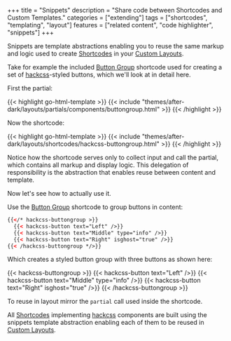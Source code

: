 +++
title = "Snippets"
description = "Share code between Shortcodes and Custom Templates."
categories = ["extending"]
tags = ["shortcodes", "templating", "layout"]
features = ["related content", "code highlighter", "snippets"]
+++

Snippets are template abstractions enabling you to reuse the same markup and logic used to create [Shortcodes](/shortcode) in your [Custom Layouts](../custom-layouts).

Take for example the included [Button Group](/shortcode/button-group) shortcode used for creating a set of [hackcss][1]-styled buttons, which we'll look at in detail here.

First the partial:

{{< highlight go-html-template >}}
{{< include "themes/after-dark/layouts/partials/components/buttongroup.html" >}}
{{< /highlight >}}

Now the shortcode:

{{< highlight go-html-template >}}
{{< include "themes/after-dark/layouts/shortcodes/hackcss-buttongroup.html" >}}
{{< /highlight >}}

Notice how the shortcode serves only to collect input and call the partial, which contains all markup and display logic. This delegation of responsibility is the abstraction that enables reuse between content and template.

Now let's see how to actually use it.

Use the [Button Group](/shortcode/button-group) shortcode to group buttons in content:

```html
{{</* hackcss-buttongroup >}}
  {{< hackcss-button text="Left" />}}
  {{< hackcss-button text="Middle" type="info" />}}
  {{< hackcss-button text="Right" isghost="true" />}}
{{< /hackcss-buttongroup */>}}
```

Which creates a styled button group with three buttons as shown here:

{{< hackcss-buttongroup >}}
  {{< hackcss-button text="Left" />}}
  {{< hackcss-button text="Middle" type="info" />}}
  {{< hackcss-button text="Right" isghost="true" />}}
{{< /hackcss-buttongroup >}}

To reuse in layout mirror the `partial` call used inside the shortcode.

All [Shortcodes](/shortcode) implementing [hackcss][1] components are built using the snippets template abstraction enabling each of them to be reused in [Custom Layouts](../custom-layouts).

[1]: https://hackcss.egoist.moe
